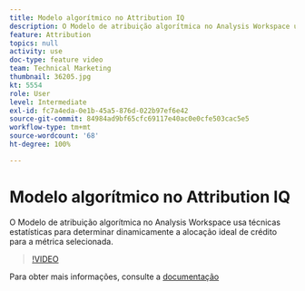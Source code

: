 ```yaml
---
title: Modelo algorítmico no Attribution IQ
description: O Modelo de atribuição algorítmica no Analysis Workspace usa técnicas estatísticas para determinar dinamicamente a alocação ideal de crédito para a métrica selecionada.
feature: Attribution
topics: null
activity: use
doc-type: feature video
team: Technical Marketing
thumbnail: 36205.jpg
kt: 5554
role: User
level: Intermediate
exl-id: fc7a4eda-0e1b-45a5-876d-022b97ef6e42
source-git-commit: 84984ad9bf65cfc69117e40ac0e0cfe503cac5e5
workflow-type: tm+mt
source-wordcount: '68'
ht-degree: 100%

---
```


# Modelo algorítmico no Attribution IQ

O Modelo de atribuição algorítmica no Analysis Workspace usa técnicas estatísticas para determinar dinamicamente a alocação ideal de crédito para a métrica selecionada.

>[!VIDEO](https://video.tv.adobe.com/v/36205/?quality=12&learn=on)

Para obter mais informações, consulte a [documentação](https://experienceleague.adobe.com/docs/analytics/analyze/analysis-workspace/attribution/algorithmic.html?lang=pt-BR)
